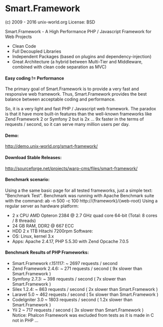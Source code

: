 # Smart.Framework
(c) 2009 - 2016 unix-world.org
License: BSD

Smart.Framework - A High Performance PHP / Javascript Framework for Web Projects
* Clean Code
* Full Decoupled Libraries
* Independent Packages (based on plugins and dependency-injection)
* Great Architecture (a hybrid between Multi-Tier and Middleware, combined with clean code separation as MVC)

#### Easy coding != Performance
The primary goal of Smart.Framework is to provide a very fast and responsive web framework.
Thus, Smart.Framework provides the best balance between acceptable coding and performance.

So, it is a very light and fast PHP / Javascript web framework.
The paradox is that it have more built-in features than the well-known frameworks like Zend Framework 2 or Symfony 2
but is 2x ... 9x faster in the terms of requests / second, so it can serve many million users per day.

#### Demo:
http://demo.unix-world.org/smart-framework/

#### Download Stable Releases:
http://sourceforge.net/projects/warp-cms/files/smart-framework/

#### Benchmark scenario:
Using a the same basic page for all tested frameworks, just a simple text: "Benchmark Test".
Benchmark was running with Apache Benchmark suite with the command:
ab -n 500 -c 100 http://{framework}/{web-root}
Using a regular server as hardware platform:
* 2 x CPU AMD Opteron 2384 @ 2.7 GHz quad core 64-bit (Total: 8 cores / 8 threads)
* 24 GB RAM, DDR2 @ 667 ECC
* HDD 2 x 1TB Hitachi 7200rpm
Software:
* OS: Linux, kernel 3.x
* Apps: Apache 2.4.17, PHP 5.5.30 with Zend Opcache 7.0.5

#### Benchmark Results of PHP Frameworks:
* Smart.Framework r.151117: ~ 2697 requests / second
* Zend Framework 2.4.6: ~ 271 requests / second ( 9x slower than Smart.Framework )
* Symfony 2.7.3: ~ 398 requests / second ( 7x slower than Smart.Framework )
* Silex 1.2.4: ~ 863 requests / second ( 2x slower than Smart.Framework )
* Laravel 5.0 ~ 462 requests / second ( 5x slower than Smart.Framework )
* CodeIgniter 3.0 ~ 1803 requests / second ( 1.2x slower than Smart.Framework )
* Yii 2 ~ 717 requests / second ( 3x slower than Smart.Framework )
Notice: Phalcon Framework was excluded from tests as it is made in C not in PHP ...
